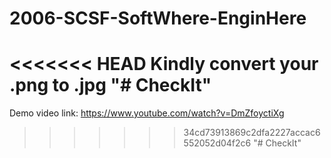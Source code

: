 # 2006-SCSF-SoftWhere-EnginHere
<<<<<<< HEAD
Kindly convert your .png to .jpg
"# CheckIt" 
=======
Demo video link: https://www.youtube.com/watch?v=DmZfoyctiXg
>>>>>>> 34cd73913869c2dfa2227accac6552052d04f2c6
"# CheckIt" 
